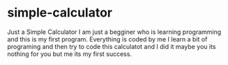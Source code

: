 # simple-calculator
Just a Simple Calculator 
I am just a begginer who is learning programming and this is my first program.
Everything is coded by me I learn a bit of programing and then try to code this calculatot and I did it maybe you its nothing for you but me its my first success.
